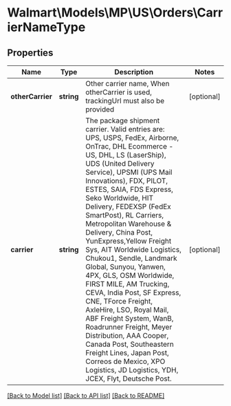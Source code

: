 # Walmart\Models\MP\US\Orders\CarrierNameType

## Properties

Name | Type | Description | Notes
------------ | ------------- | ------------- | -------------
**otherCarrier** | **string** | Other carrier name, When otherCarrier is used, trackingUrl must also be provided | [optional]
**carrier** | **string** | The package shipment carrier. Valid entries are: UPS, USPS, FedEx, Airborne, OnTrac, DHL Ecommerce - US, DHL, LS (LaserShip), UDS (United Delivery Service), UPSMI (UPS Mail Innovations), FDX, PILOT, ESTES, SAIA, FDS Express, Seko Worldwide, HIT Delivery, FEDEXSP (FedEx SmartPost), RL Carriers, Metropolitan Warehouse & Delivery, China Post, YunExpress,Yellow Freight Sys, AIT Worldwide Logistics, Chukou1, Sendle, Landmark Global, Sunyou, Yanwen, 4PX, GLS, OSM Worldwide, FIRST MILE, AM Trucking, CEVA, India Post, SF Express, CNE, TForce Freight, AxleHire, LSO, Royal Mail, ABF Freight System, WanB, Roadrunner Freight, Meyer Distribution, AAA Cooper, Canada Post, Southeastern Freight Lines, Japan Post, Correos de Mexico, XPO Logistics, JD Logistics, YDH, JCEX, Flyt, Deutsche Post. | [optional]


[[Back to Model list]](./) [[Back to API list]](../../../../../README.md#supported-apis) [[Back to README]](../../../../../README.md)
